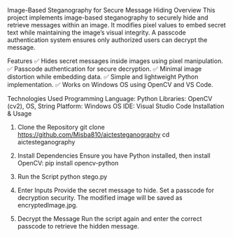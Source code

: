 Image-Based Steganography for Secure Message Hiding
Overview
This project implements image-based steganography to securely hide and retrieve messages within an image. It modifies pixel values to embed secret text while maintaining the image’s visual integrity. A passcode authentication system ensures only authorized users can decrypt the message.

Features
✅ Hides secret messages inside images using pixel manipulation.
✅ Passcode authentication for secure decryption.
✅ Minimal image distortion while embedding data.
✅ Simple and lightweight Python implementation.
✅ Works on Windows OS using OpenCV and VS Code.

Technologies Used
Programming Language: Python
Libraries: OpenCV (cv2), OS, String
Platform: Windows OS
IDE: Visual Studio Code
Installation & Usage
1. Clone the Repository
git clone https://github.com/Misba810/aictesteganography
cd aictesteganography

2. Install Dependencies
Ensure you have Python installed, then install OpenCV:
pip install opencv-python

3. Run the Script
python stego.py

5. Enter Inputs
Provide the secret message to hide.
Set a passcode for decryption security.
The modified image will be saved as encryptedImage.jpg.

6. Decrypt the Message
Run the script again and enter the correct passcode to retrieve the hidden message.

